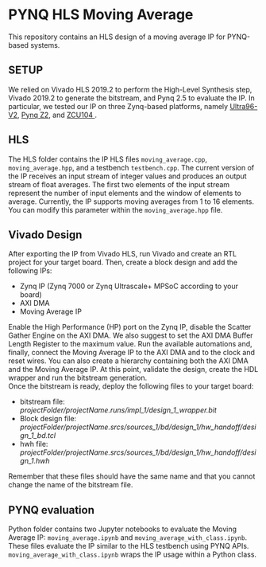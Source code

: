 # PYNQ HLS Moving Average
This repository contains an HLS design of a moving average IP for PYNQ-based systems. 

## SETUP
We relied on Vivado HLS 2019.2 to perform the High-Level Synthesis step, Vivado 2019.2 to generate the bitstream, and Pynq 2.5 to evaluate the IP. In particular, we tested our IP on three Zynq-based platforms, namely [Ultra96-V2](https://www.avnet.com/wps/portal/us/products/new-product-introductions/npi/aes-ultra96-v2/), [Pynq Z2](http://www.pynq.io/board.html), and [ZCU104 ](https://www.xilinx.com/products/boards-and-kits/zcu104.html). 

## HLS
The HLS folder contains the IP HLS files <code>moving_average.cpp</code>, <code>moving_average.hpp</code>, and a testbench <code>testbench.cpp</code>.
The current version of the IP receives an input stream of integer values and produces an output stream of float averages. The first two elements of the input stream represent the number of input elements and the window of elements to average. Currently, the IP supports moving averages from 1 to 16 elements. You can modify this parameter within the <code>moving_average.hpp</code> file.

## Vivado Design
After exporting the IP from Vivado HLS, run Vivado and create an RTL project for your target board. Then, create a block design and add the following IPs:
<ul>
<li>Zynq IP (Zynq 7000 or Zynq Ultrascale+ MPSoC according to your board)</li>
<li>AXI DMA</li>
<li>Moving Average IP</li>
</ul>
Enable the High Performance (HP) port on the Zynq IP, disable the Scatter Gather Engine on the AXI DMA. We also suggest to set the AXI DMA Buffer Length Register to the maximum value. Run the available automations and, finally, connect the Moving Average IP to the AXI DMA and to the clock and reset wires. You can also create a hierarchy containing both the AXI DMA and the Moving Average IP. At this point, validate the design, create the HDL wrapper and run the bitstream generation.<br>
Once the bitstream is ready, deploy the following files to your target board:
<ul>
<li>bitstream file: <em>projectFolder/projectName.runs/impl_1/design_1_wrapper.bit</em></li>
<li>Block design file: <em>projectFolder/projectName.srcs/sources_1/bd/design_1/hw_handoff/design_1_bd.tcl</em></li>
  <li>hwh file: <em>projectFolder/projectName.srcs/sources_1/bd/design_1/hw_handoff/design_1.hwh</em></li>
</ul>
Remember that these files should have the same name and that you cannot change the name of the bitstream file.

## PYNQ evaluation
Python folder contains two Jupyter notebooks to evaluate the Moving Average IP: <code>moving_average.ipynb</code> and <code>moving_average_with_class.ipynb</code>. These files evaluate the IP similar to the HLS testbench using PYNQ APIs. <code>moving_average_with_class.ipynb</code> wraps the IP usage within a Python class.
